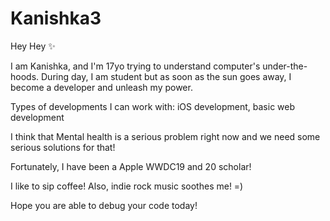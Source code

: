 # Kanishka3

Hey Hey ✨ 

I am Kanishka, and I'm 17yo trying to understand computer's under-the-hoods. During day, I am student but as soon as the sun goes away, I become a developer and unleash my power.

Types of developments I can work with: iOS development, basic web development

I think that Mental health is a serious problem right now and we need some serious solutions for that! 

Fortunately, I have been a Apple WWDC19 and 20 scholar! 

I like to sip coffee! Also, indie rock music soothes me! =) 

Hope you are able to debug your code today!
